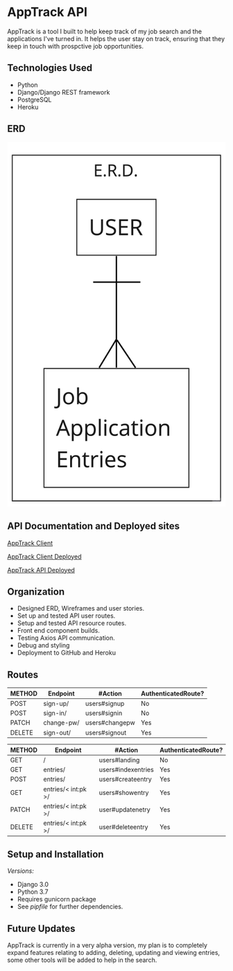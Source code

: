 # AppTrack API

AppTrack is a tool I built to help keep track of my job search and the applications I've turned in. It helps the user stay on track, ensuring that they keep in touch with prospctive job opportunities.

## Technologies Used
- Python
- Django/Django REST framework
- PostgreSQL
- Heroku

## ERD
![ERD](api/assets/img/erd.jpg)

## API Documentation and Deployed sites
[AppTrack Client](https://github.com/mrohrba4/apptrack-client)

[AppTrack Client Deployed](https://mrohrba4.github.io/apptrack-client)

[AppTrack API Deployed](https://apptrack32.herokuapp.com/)

## Organization

- Designed ERD, Wireframes and user stories.
- Set up and tested API user routes.
- Setup and tested API resource routes.
- Front end component builds.
- Testing Axios API communication.
- Debug and styling
- Deployment to GitHub and Heroku

## Routes
| METHOD | Endpoint   | #Action        | AuthenticatedRoute? |
|--------|------------|----------------|---------------------|
| POST   | sign-up/   | users#signup   | No                  |
| POST   | sign-in/   | users#signin   | No                  |
| PATCH  | change-pw/ | users#changepw | Yes                 |
| DELETE | sign-out/  | users#signout  | Yes                 |

| METHOD | Endpoint          | #Action            | AuthenticatedRoute? |
|--------|-------------------|--------------------|---------------------|
| GET    | /                 | users#landing      | No                  |
| GET    | entries/          | users#indexentries | Yes                 |
| POST   | entries/          | users#createentry  | Yes                 |
| GET    | entries/< int:pk >/ | users#showentry    | Yes                 |
| PATCH  | entries/< int:pk >/ | user#updatenetry   | Yes                 |
| DELETE | entries/< int:pk >/ | user#deleteentry   | Yes                 |

## Setup and Installation
*Versions:*
- Django 3.0
- Python 3.7
- Requires gunicorn package
- See *pipfile* for further dependencies.

## Future Updates

AppTrack is currently in a very alpha version, my plan is to completely expand features relating to adding, deleting, updating and viewing entries, some other tools will be added to help in the search.
